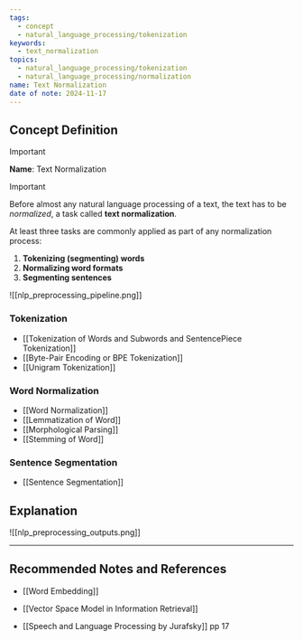 ```yaml
---
tags:
  - concept
  - natural_language_processing/tokenization
keywords:
  - text_normalization
topics:
  - natural_language_processing/tokenization
  - natural_language_processing/normalization
name: Text Normalization
date of note: 2024-11-17
---
```


## Concept Definition

>[!important]
>**Name**: Text Normalization

>[!important]
>Before almost any natural language processing of a text, the text has to be *normalized*, a task called **text normalization**. 
>
>At least three tasks are commonly applied as part of any normalization process: 
>1. **Tokenizing (segmenting) words** 
>2. **Normalizing word formats** 
>3. **Segmenting sentences**

![[nlp_preprocessing_pipeline.png]]

### Tokenization

- [[Tokenization of Words and Subwords and SentencePiece Tokenization]]
- [[Byte-Pair Encoding or BPE Tokenization]]
- [[Unigram Tokenization]]

### Word Normalization

- [[Word Normalization]]
- [[Lemmatization of Word]]
- [[Morphological Parsing]]
- [[Stemming of Word]]

### Sentence Segmentation

- [[Sentence Segmentation]]


## Explanation

![[nlp_preprocessing_outputs.png]]



-----------
##  Recommended Notes and References



- [[Word Embedding]]
- [[Vector Space Model in Information Retrieval]]


- [[Speech and Language Processing by Jurafsky]] pp 17